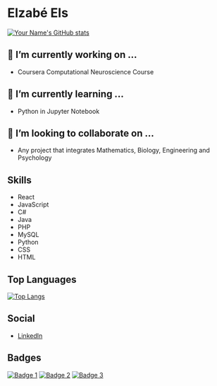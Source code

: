 # Elzabé Els

[![Your Name's GitHub stats](https://github-readme-stats.vercel.app/api?username=ElzabeEls&show_icons=true&theme=dark)](https://github.com/ElzabeEls)

## 🔭 I’m currently working on ...
- Coursera Computational Neuroscience Course
  
## 🌱 I’m currently learning ...
- Python in Jupyter Notebook

## 👯 I’m looking to collaborate on ...
- Any project that integrates Mathematics, Biology, Engineering and Psychology

## Skills
- React
- JavaScript
- C#
- Java
- PHP
- MySQL
- Python
- CSS
- HTML

## Top Languages
[![Top Langs](https://github-readme-stats.vercel.app/api/top-langs/?username=ElzabeEls&layout=compact&theme=dark)](https://github.com/ElzabeEls)

## Social
- [LinkedIn](https://www.linkedin.com/in/maria-elizabeth-els)

## Badges

[![Badge 1](https://img.shields.io/badge/badge1-label1-informational)](https://github.com/ElzabeEls)
[![Badge 2](https://img.shields.io/badge/badge2-label2-important)](https://github.com/ElzabeEls)
[![Badge 3](https://img.shields.io/badge/badge3-label3-success)](https://github.com/ElzabeEls)
